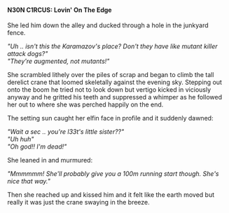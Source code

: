 #### N30N C1RCUS: Lovin' On The Edge

She led him down the alley and ducked through a hole in the junkyard fence. 

*"Uh .. isn't this the Karamazov's place? Don't they have like mutant killer attack dogs?"*  
*"They're augmented, not mutants!"*

She scrambled lithely over the piles of scrap and began to climb the tall derelict crane that
loomed skeletally against the evening sky. Stepping out onto the boom he tried not to look down
but vertigo kicked in viciously anyway and he gritted his teeth and suppressed a whimper as he
followed her out to where she was perched happily on the end.

The setting sun caught her elfin face in profile and it suddenly dawned:

*"Wait a sec .. you're l33t's little sister??"*  
*"Uh huh"*  
*"Oh god!! I'm dead!"*  

She leaned in and murmured:

*"Mmmmmm! She'll probably give you a 100m running start though. She's nice that way."*

Then she reached up and kissed him and it felt like the earth moved but really it was just 
the crane swaying in the breeze.